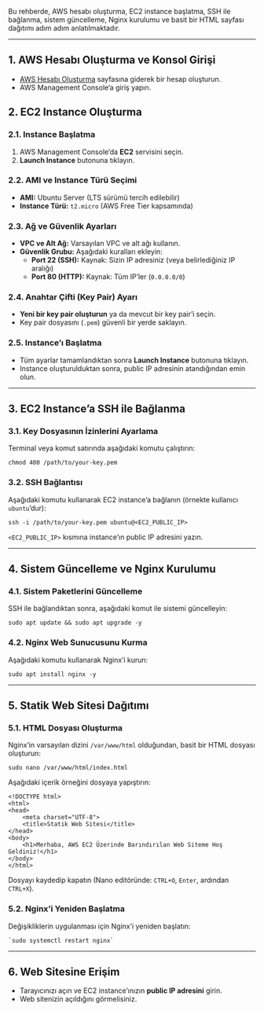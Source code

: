 Bu rehberde, AWS hesabı oluşturma, EC2 instance başlatma, SSH ile bağlanma, sistem güncelleme, Nginx kurulumu ve basit bir HTML sayfası dağıtımı adım adım anlatılmaktadır.

---

## 1. AWS Hesabı Oluşturma ve Konsol Girişi

- [AWS Hesabı Oluşturma](https://aws.amazon.com/tr/) sayfasına giderek bir hesap oluşturun.
- AWS Management Console’a giriş yapın.

## 2. EC2 Instance Oluşturma

### 2.1. Instance Başlatma

1. AWS Management Console’da **EC2** servisini seçin.
2. **Launch Instance** butonuna tıklayın.

### 2.2. AMI ve Instance Türü Seçimi

- **AMI:** Ubuntu Server (LTS sürümü tercih edilebilir)
- **Instance Türü:** `t2.micro` (AWS Free Tier kapsamında)

### 2.3. Ağ ve Güvenlik Ayarları

- **VPC ve Alt Ağ:** Varsayılan VPC ve alt ağı kullanın.
- **Güvenlik Grubu:** Aşağıdaki kuralları ekleyin:
    - **Port 22 (SSH):** Kaynak: Sizin IP adresiniz (veya belirlediğiniz IP aralığı)
    - **Port 80 (HTTP):** Kaynak: Tüm IP’ler (`0.0.0.0/0`)

### 2.4. Anahtar Çifti (Key Pair) Ayarı

- **Yeni bir key pair oluşturun** ya da mevcut bir key pair’i seçin.
- Key pair dosyasını (`.pem`) güvenli bir yerde saklayın.

### 2.5. Instance’ı Başlatma

- Tüm ayarlar tamamlandıktan sonra **Launch Instance** butonuna tıklayın.
- Instance oluşturulduktan sonra, public IP adresinin atandığından emin olun.

---

## 3. EC2 Instance’a SSH ile Bağlanma

### 3.1. Key Dosyasının İzinlerini Ayarlama

Terminal veya komut satırında aşağıdaki komutu çalıştırın:
```
chmod 400 /path/to/your-key.pem
```

### 3.2. SSH Bağlantısı

Aşağıdaki komutu kullanarak EC2 instance’a bağlanın (örnekte kullanıcı `ubuntu`’dur):
```
ssh -i /path/to/your-key.pem ubuntu@<EC2_PUBLIC_IP>
```

`<EC2_PUBLIC_IP>` kısmına instance’ın public IP adresini yazın.

---

## 4. Sistem Güncelleme ve Nginx Kurulumu

### 4.1. Sistem Paketlerini Güncelleme

SSH ile bağlandıktan sonra, aşağıdaki komut ile sistemi güncelleyin:
```
sudo apt update && sudo apt upgrade -y
```

### 4.2. Nginx Web Sunucusunu Kurma

Aşağıdaki komutu kullanarak Nginx’i kurun:
```
sudo apt install nginx -y
```

---

## 5. Statik Web Sitesi Dağıtımı

### 5.1. HTML Dosyası Oluşturma

Nginx’in varsayılan dizini `/var/www/html` olduğundan, basit bir HTML dosyası oluşturun:
```
sudo nano /var/www/html/index.html
```

Aşağıdaki içerik örneğini dosyaya yapıştırın:
```
<!DOCTYPE html>
<html>
<head>
    <meta charset="UTF-8">
    <title>Statik Web Sitesi</title>
</head>
<body>
    <h1>Merhaba, AWS EC2 Üzerinde Barındırılan Web Siteme Hoş Geldiniz!</h1>
</body>
</html>
```

Dosyayı kaydedip kapatın (Nano editöründe: `CTRL+O`, `Enter`, ardından `CTRL+X`).

### 5.2. Nginx’i Yeniden Başlatma

Değişikliklerin uygulanması için Nginx’i yeniden başlatın:
```
`sudo systemctl restart nginx`
```

---

## 6. Web Sitesine Erişim

- Tarayıcınızı açın ve EC2 instance’ınızın **public IP adresini** girin.
- Web sitenizin açıldığını görmelisiniz.